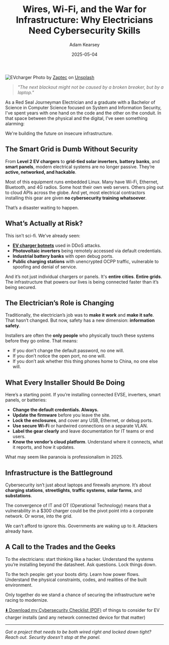 ﻿---
title: "Wires, Wi-Fi, and the War for Infrastructure: Why Electricians Need Cybersecurity Skills"
date: 2025-05-04
author: "Adam Kearsey"
---
      
![EVcharger](/assets/img/chargers.jpg)
Photo by <a href="https://unsplash.com/@zaptec?utm_content=creditCopyText&utm_medium=referral&utm_source=unsplash">Zaptec</a> on <a href="https://unsplash.com/photos/a-woman-is-pumping-gas-into-her-car-9166Worfn_Q?utm_content=creditCopyText&utm_medium=referral&utm_source=unsplash">Unsplash</a>
      
> *"The next blackout might not be caused by a broken breaker, but by a laptop."*

As a Red Seal Journeyman Electrician and a graduate with a Bachelor of Science in Computer Science focused on System and Information Security, I've spent years with one hand on the code and the other on the conduit. In that space between the physical and the digital, I’ve seen something alarming:

We're building the future on insecure infrastructure.

## The Smart Grid is Dumb Without Security


From **Level 2 EV chargers** to **grid-tied solar inverters**, **battery banks**, and **smart panels**, modern electrical systems are no longer passive. They’re **active, networked, and hackable**.

Most of this equipment runs embedded Linux. Many have Wi-Fi, Ethernet, Bluetooth, and 4G radios. Some host their own web servers. Others ping out to cloud APIs across the globe. And yet, most electrical contractors installing this gear are given **no cybersecurity training whatsoever**.

That’s a disaster waiting to happen.

## What’s Actually at Risk?

This isn’t sci-fi. We’ve already seen:

- [**EV charger botnets**](https://www.pcmag.com/news/with-most-modern-cars-locked-down-hackers-turn-to-ev-chargers) used in DDoS attacks.
- **Photovoltaic inverters** being remotely accessed via default credentials.
- **Industrial battery banks** with open debug ports.
- **Public charging stations** with unencrypted OCPP traffic, vulnerable to spoofing and denial of service.

And it’s not just individual chargers or panels. It's **entire cities**. **Entire grids**. The infrastructure that powers our lives is being connected faster than it’s being secured.

## The Electrician’s Role is Changing

Traditionally, the electrician’s job was to **make it work** and **make it safe**. That hasn’t changed. But now, safety has a new dimension: **information safety**.

Installers are often the **only people** who physically touch these systems before they go online. That means:

- If you don’t change the default password, no one will.
- If you don’t notice the open port, no one will.
- If you don’t ask whether this thing phones home to China, no one else will.

## What Every Installer Should Be Doing

Here’s a starting point. If you’re installing connected EVSE, inverters, smart panels, or batteries:

- **Change the default credentials. Always.**
- **Update the firmware** before you leave the site.
- **Lock the enclosures**, and cover any USB, Ethernet, or debug ports.
- **Use secure Wi-Fi** or hardwired connections on a separate VLAN.
- **Label the gear clearly** and leave documentation for IT teams or end users.
- **Know the vendor’s cloud platform**. Understand where it connects, what it reports, and how it updates.

What may seem like paranoia is professionalism in 2025.

## Infrastructure is the Battleground

Cybersecurity isn’t just about laptops and firewalls anymore. It’s about **charging stations**, **streetlights**, **traffic systems**, **solar farms**, and **substations**.

The convergence of IT and OT (Operational Technology) means that a vulnerability in a $300 charger could be the pivot point into a corporate network. Or worse, into the grid.

We can’t afford to ignore this. Governments are waking up to it. Attackers already have.

## A Call to the Trades and the Geeks

To the electricians: start thinking like a hacker. Understand the systems you’re installing beyond the datasheet. Ask questions. Lock things down.

To the tech people: get your boots dirty. Learn how power flows. Understand the physical constraints, codes, and realities of the built environment.

Only together do we stand a chance of securing the infrastructure we’re racing to modernize.

[⬇️ Download my Cybersecurity Checklist (PDF)](/assets/data/Cybersecurity%20Checklist%20for%20Commercial%20EV%20Charger%20Installations.pdf)
of things to consider for EV charger installs (and any network connected device for that matter)

---

*Got a project that needs to be both wired right and locked down tight? Reach out. Security doesn't stop at the panel.*
